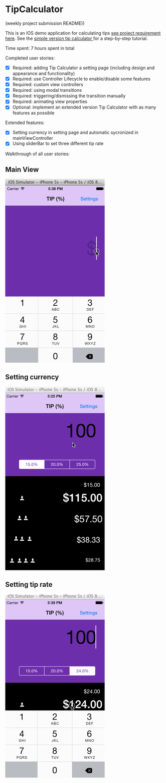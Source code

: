 # TipCalculator

(weekly project submission README))

This is an IOS demo application for calculating tips [see project requirement here](https://gist.github.com/timothy1ee/6858b706304a2397a7e2). See the [simple version tip calculator ](http://vimeo.com/102084767) for a step-by-step tutorial.

Time spent: 7 hours spent in total

Completed user stories:
 * [x] Required: adding Tip Calculator a setting page (including design and appearance and functionality)
 * [x] Required: use Controller Lifecycle to enable/disable some features
 * [x] Required: custom view controllers
 * [x] Required: using modal transitions
 * [x] Required: triggering/dismissing the transition manually
 * [x] Required: animating view properties
 * [x] Optional: implement an extended version Tip Calculator with as many features as possible
 
Extended features:
 * [x] Setting currency in setting page and automatic sycronized in mainViewController
 * [x] Using sliderBar to set three different tip rate

Walkthrough of all user stories:

## Main View
![Video Walkthrough](demo_1.gif)

## Setting currency
![Video Walkthrough](demo_2.gif)

## Setting tip rate
![Video Walkthrough](demo_3.gif)
